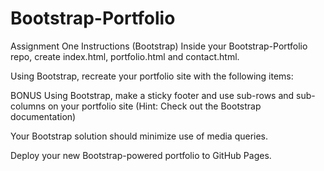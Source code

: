 # Bootstrap-Portfolio

Assignment One Instructions (Bootstrap)
Inside your Bootstrap-Portfolio repo, create index.html, portfolio.html and contact.html.

Using Bootstrap, recreate your portfolio site with the following items:

<!-- #A navbar -->

<!-- #A responsive layout (remember the grid, rows and columns are your friends)

#eg. On xs and sm screens, each section should take up the entire grid. On m and larger screens, each section should take up 2/3 of the grid and the sidebar should take up 1/3 of the grid -->

<!-- #Responsive images -->

BONUS Using Bootstrap, make a sticky footer and use sub-rows and sub-columns on your portfolio site (Hint: Check out the Bootstrap documentation)

Your Bootstrap solution should minimize use of media queries.

Deploy your new Bootstrap-powered portfolio to GitHub Pages.
